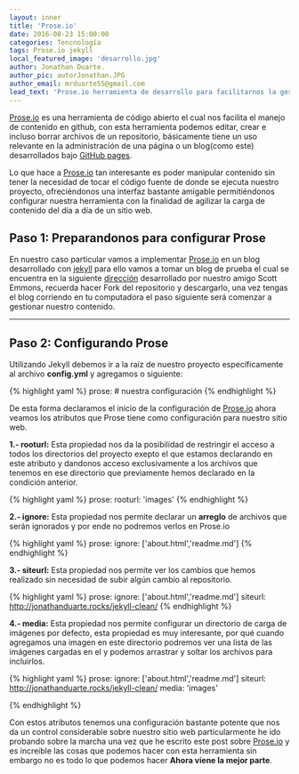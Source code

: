 ```yaml
---
layout: inner
title: 'Prose.io'
date: 2016-08-23 15:00:00
categories: Tencnología
tags: Prose.io jekyll
local_featured_image: 'desarrollo.jpg'
author: Jonathan Duarte.
author_pic: autorJonathan.JPG
author_email: mrduarte55@gmail.com
lead_text: 'Prose.io herramienta de desarrollo para facilitarnos la gestión de contenido de un sitio web alojado en Git Hub'
---
```


[Prose.io][2] es una herramienta de código abierto el cual nos facilita el manejo de contenido en github, con esta herramienta podemos editar, crear e incluso borrar archivos de un repositorio, básicamente tiene un uso relevante en la administración de una página o un blog(como este) desarrollados bajo [GitHub pages][1].  

Lo que hace a [Prose.io][2] tan interesante es poder manipular contenido sin tener la necesidad de tocar el código fuente de donde se ejecuta nuestro proyecto, ofreciéndonos una interfaz bastante amigable permitiéndonos configurar nuestra herramienta con la finalidad de agilizar la carga de contenido del día a día de un sitio web.

## Paso 1: Preparandonos para configurar Prose
En nuestro caso particular vamos a implementar [Prose.io][2] en un blog desarrollado con [jekyll][3] para ello vamos a tomar un blog de prueba el cual se encuentra en la siguiente [dirección][4] desarrollado por nuestro amigo Scott Emmons, recuerda hacer Fork del repositorio y descargarlo, una vez tengas el blog corriendo en tu computadora el paso siguiente será comenzar a gestionar nuestro contenido.

---

## Paso 2: Configurando Prose
Utilizando Jekyll debemos ir a la raíz de nuestro proyecto específicamente al archivo **config.yml** y agregamos o siguiente:

{% highlight yaml %}
  prose:
    # nuestra configuración
{% endhighlight %}

De esta forma declaramos el inicio de la configuración de [Prose.io][2] ahora veamos los atributos que Prose tiene como configuración para nuestro sitio web.

**1.- rooturl:** Esta propiedad nos da la posibilidad de restringir el acceso a todos los directorios del proyecto exepto el que estamos declarando en este atributo y dandonos acceso exclusivamente a los archivos que tenemos en ese directorio que previamente hemos declarado en la condición anterior.

{% highlight yaml %}
  prose:
    rooturl: 'images'
{% endhighlight %}

**2.- ignore:** Esta propiedad nos permite declarar un **arreglo** de archivos que serán ignorados y por ende no podremos verlos en Prose.io

{% highlight yaml %}
  prose:
    ignore: ['about.html','readme.md']
{% endhighlight %}

**3.- siteurl:** Esta propiedad nos permite ver los cambios que hemos realizado sin necesidad de subir algún cambio al repositorio.

{% highlight yaml %}
  prose:
    ignore: ['about.html','readme.md']
    siteurl: http://jonathanduarte.rocks/jekyll-clean/
{% endhighlight %}

**4.- media:** Esta propiedad nos permite configurar un directorio de carga de imágenes por defecto, esta propiedad es muy interesante, por qué cuando agregamos una imagen en este directorio podremos ver una lista de las imágenes cargadas en el y podemos arrastrar y soltar los archivos para incluirlos.    

{% highlight yaml %}
  prose:
    ignore: ['about.html','readme.md']
    siteurl: http://jonathanduarte.rocks/jekyll-clean/
    media: 'images'

{% endhighlight %}

Con estos atributos tenemos una configuración bastante potente que nos da un control considerable sobre nuestro sitio web particularmente he ido probando sobre la marcha una vez que he escrito este post sobre [Prose.io][2] y es increible las cosas que podemos hacer con esta herramienta sin embargo no es todo lo que podemos hacer **Ahora viene la mejor parte**.

[1]:https://pages.github.com/
[2]:https://github.com/prose/prose/wiki/Getting-Started
[3]:https://jekyllrb.com/
[4]:https://github.com/jonathanduarte/jekyll-clean
